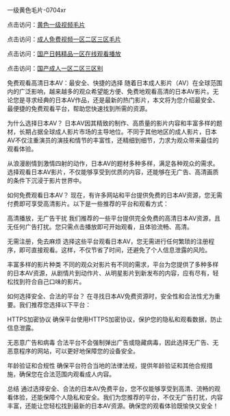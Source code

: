 
一级黄色毛片-0704xr


点击访问：<a href="https://gda-c7m.pages.dev/">黄色一级视频毛片</a>

点击访问：<a href="https://bsdf-5f5.pages.dev/">成人免费视频一区二区三区毛片</a>

点击访问：<a href="https://cfad.pages.dev/">国产日韩精品一区在线观看播放</a>

点击访问：<a href="https://rtj-3zo.pages.dev/">国产成人一区二区三区别</a>


免费观看高清日本AV：最安全、快捷的选择
随着日本成人影片（AV）在全球范围内的广泛影响，越来越多的观众希望能方便、免费地观看高清的日本AV影片。无论您是寻求经典的日本AV作品，还是最新的热门影片，本文将为您介绍最安全、最便捷的免费观看平台，帮助您快速找到所需的资源。

为什么选择日本AV？
日本AV因其精致的制作、高质量的影片内容和丰富多样的题材，长期占据全球成人影片市场的主导地位。不同于其他地区的成人影片，日本AV不仅注重演员的演技和情节的丰富性，还精细到细节，力求为观众带来最佳的观看体验。

从浪漫剧情到激情四射的动作，日本AV的题材多种多样，满足各种观众的需求。选择观看日本AV影片，不仅能够享受到优质的内容，还能够在无广告、高清画质的条件下沉浸于影片世界中。

如何免费观看日本AV？
现在，有许多网站和平台提供免费的日本AV资源，您无需付费即可享受高清影片。以下是一些推荐的平台和观看方式：

高清播放，无广告干扰
我们推荐的一些平台提供完全免费的高清日本AV资源，且无任何广告打扰。您只需点击播放即可开始观看，且体验流畅、高清。

无需注册，免去麻烦
选择这些平台观看日本AV，您无需进行任何繁琐的注册程序，即可直接观看。这样，不仅节省了时间，还避免了个人信息泄露的风险。

丰富多样的影片种类
不同的观众对影片有不同的需求，平台为您提供了多种多样的日本AV资源，从剧情片到动作片、从明星影片到新发布的内容，应有尽有，轻松找到符合自己口味的影片。

如何选择安全、合法的平台？
在寻找日本AV免费资源时，安全性和合法性尤为重要。我们推荐您选择以下平台：

HTTPS加密协议
确保平台使用HTTPS加密协议，保护您的隐私和观看数据，防止信息泄露。

无恶意广告和病毒
合法平台不会强制弹出广告或隐藏病毒，因此选择无广告、无恶意程序的网站，可以更好地保障您的设备安全。

年龄验证和合规性
确保平台符合当地的法律法规，提供年龄验证和其他合规措施，确保您在合法范围内观看成人内容。

总结
通过选择安全、合法的日本AV免费平台，您不仅能够享受到高清、流畅的观看体验，还能保障个人隐私和安全。我们为您推荐的平台，不仅无广告打扰，内容丰富，还能让您轻松找到最新的日本AV资源。确保您的观看体验既愉快又安全！






<span style="display:none;">[Canonical link](）</span>
